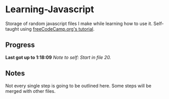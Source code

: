 # Learning-Javascript
Storage of random javascript files I make while learning how to use it.
Self-taught using [freeCodeCamp.org's tutorial](https://www.youtube.com/watch?v=PkZNo7MFNFg).

## Progress
**Last got up to 1:18:09**
*Note to self: Start in file 20.*

## Notes
Not every single step is going to be outlined here.
Some steps will be merged with other files.
